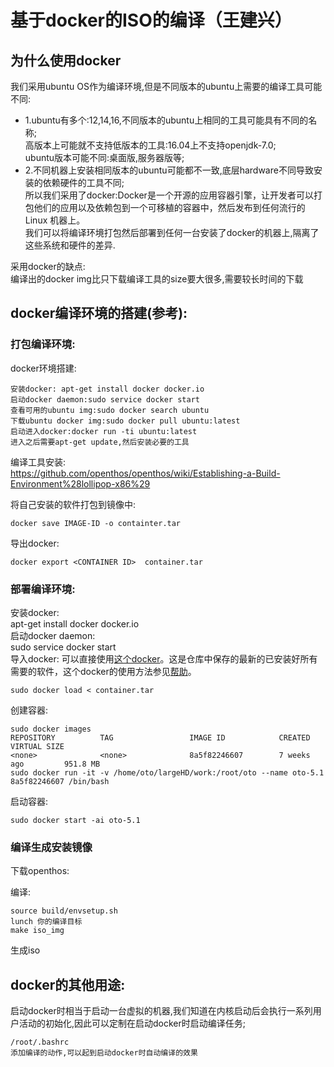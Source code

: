 # 基于docker的ISO的编译（王建兴）
## 为什么使用docker
我们采用ubuntu OS作为编译环境,但是不同版本的ubuntu上需要的编译工具可能不同:  
- 1.ubuntu有多个:12,14,16,不同版本的ubuntu上相同的工具可能具有不同的名称;  
高版本上可能就不支持低版本的工具:16.04上不支持openjdk-7.0;  
ubuntu版本可能不同:桌面版,服务器版等;  
- 2.不同机器上安装相同版本的ubuntu可能都不一致,底层hardware不同导致安装的依赖硬件的工具不同;  
所以我们采用了docker:Docker是一个开源的应用容器引擎，让开发者可以打包他们的应用以及依赖包到一个可移植的容器中，然后发布到任何流行的 Linux 机器上。  
我们可以将编译环境打包然后部署到任何一台安装了docker的机器上,隔离了这些系统和硬件的差异.  

采用docker的缺点:  
编译出的docker img比只下载编译工具的size要大很多,需要较长时间的下载  
## docker编译环境的搭建(参考):
### 打包编译环境:
docker环境搭建:  
```
安装docker: apt-get install docker docker.io
启动docker daemon:sudo service docker start
查看可用的ubuntu img:sudo docker search ubuntu
下载ubuntu docker img:sudo docker pull ubuntu:latest
启动进入docker:docker run -ti ubuntu:latest
进入之后需要apt-get update,然后安装必要的工具
```
编译工具安装:  
https://github.com/openthos/openthos/wiki/Establishing-a-Build-Environment%28lollipop-x86%29  

将自己安装的软件打包到镜像中:
```
docker save IMAGE-ID -o containter.tar
```
导出docker:
```
docker export <CONTAINER ID>  container.tar  
```
### 部署编译环境:
安装docker:   
apt-get install docker docker.io  
启动docker daemon:  
sudo service docker start  
导入docker:
可以直接使用[这个docker](https://github.com/openthos/tools_analysis/tree/master/openthos_compile_env)。这是仓库中保存的最新的已安装好所有需要的软件，这个docker的使用方法参见[帮助](https://github.com/openthos/tools_analysis/blob/master/README.md)。
```
sudo docker load < container.tar
```
创建容器:
```
sudo docker images
REPOSITORY          TAG                 IMAGE ID            CREATED             VIRTUAL SIZE
<none>              <none>              8a5f82246607        7 weeks ago         951.8 MB
sudo docker run -it -v /home/oto/largeHD/work:/root/oto --name oto-5.1 8a5f82246607 /bin/bash
```
启动容器:
```
sudo docker start -ai oto-5.1
```
### 编译生成安装镜像
下载openthos:

编译:
```
source build/envsetup.sh
lunch 你的编译目标
make iso_img
```
生成iso  
## docker的其他用途:
启动docker时相当于启动一台虚拟的机器,我们知道在内核启动后会执行一系列用户活动的初始化,因此可以定制在启动docker时启动编译任务;
```
/root/.bashrc
添加编译的动作,可以起到启动docker时自动编译的效果
```
